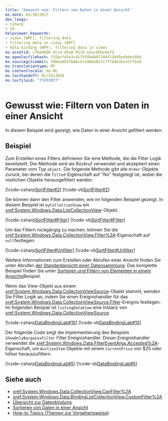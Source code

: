 ```yaml
---
title: 'Gewusst wie: Filtern von Daten in einer Ansicht'
ms.date: 03/30/2017
dev_langs:
- csharp
- vb
helpviewer_keywords:
- views [WPF], filtering data
- filtering data in views [WPF]
- data binding [WPF], filtering data in views
ms.assetid: c76e8606-4cc4-45a8-9110-e2ec66dc6afd
ms.openlocfilehash: f15bcfd1e3c4175f8b4b97244f120d5edbdec9b8
ms.sourcegitcommit: 700ea803fb06c5ce98de017c7f76463ba33ff4a9
ms.translationtype: MT
ms.contentlocale: de-DE
ms.lasthandoff: 02/19/2020
ms.locfileid: "77453077"
---
```

# <a name="how-to-filter-data-in-a-view"></a>Gewusst wie: Filtern von Daten in einer Ansicht
In diesem Beispiel wird gezeigt, wie Daten in einer Ansicht gefiltert werden.  
  
## <a name="example"></a>Beispiel  
 Zum Erstellen eines Filters definieren Sie eine Methode, die die Filter Logik bereitstellt. Die-Methode wird als Rückruf verwendet und akzeptiert einen Parameter vom Typ `object`. Die folgende Methode gibt alle `Order`-Objekte zurück, bei denen die `filled`-Eigenschaft auf "No" festgelegt ist, wobei die restlichen Objekte herausgefiltert werden.  
  
 [!code-csharp[SortFilter#2](~/samples/snippets/csharp/VS_Snippets_Wpf/SortFilter/CSharp/Page1.xaml.cs#2)]
 [!code-vb[SortFilter#2](~/samples/snippets/visualbasic/VS_Snippets_Wpf/SortFilter/VisualBasic/Page1.xaml.vb#2)]  
  
 Sie können dann den Filter anwenden, wie im folgenden Beispiel gezeigt. In diesem Beispiel ist `myCollectionView` ein <xref:System.Windows.Data.ListCollectionView>-Objekt.  
  
 [!code-csharp[SortFilter#Filter](~/samples/snippets/csharp/VS_Snippets_Wpf/SortFilter/CSharp/Page1.xaml.cs#filter)]
 [!code-vb[SortFilter#Filter](~/samples/snippets/visualbasic/VS_Snippets_Wpf/SortFilter/VisualBasic/Page1.xaml.vb#filter)]  
  
 Um das Filtern rückgängig zu machen, können Sie die <xref:System.Windows.Data.CollectionView.Filter%2A>-Eigenschaft auf `null`festlegen:  
  
 [!code-csharp[SortFilter#Unfilter](~/samples/snippets/csharp/VS_Snippets_Wpf/SortFilter/CSharp/Page1.xaml.cs#unfilter)]
 [!code-vb[SortFilter#Unfilter](~/samples/snippets/visualbasic/VS_Snippets_Wpf/SortFilter/VisualBasic/Page1.xaml.vb#unfilter)]  
  
 Weitere Informationen zum Erstellen oder Abrufen einer Ansicht finden Sie unter Abrufen [der Standardansicht einer Datensammlung](how-to-get-the-default-view-of-a-data-collection.md). Das komplette Beispiel finden Sie unter [Sortieren und Filtern von Elementen in einem Ansichts](https://github.com/Microsoft/WPF-Samples/tree/master/Data%20Binding/SortFilter)Beispiel.  
  
 Wenn das View-Objekt aus einem <xref:System.Windows.Data.CollectionViewSource>-Objekt stammt, wenden Sie Filter Logik an, indem Sie einen Ereignishandler für das <xref:System.Windows.Data.CollectionViewSource.Filter>-Ereignis festlegen. Im folgenden Beispiel ist `listingDataView` eine Instanz von <xref:System.Windows.Data.CollectionViewSource>.  
  
 [!code-csharp[DataBindingLab#10](~/samples/snippets/csharp/VS_Snippets_Wpf/DataBindingLab/CSharp/MainWindow.xaml.cs#10)]
 [!code-vb[DataBindingLab#10](~/samples/snippets/visualbasic/VS_Snippets_Wpf/DataBindingLab/VisualBasic/MainWindow.xaml.vb#10)]  
  
 Der folgende Code zeigt die Implementierung des Beispiels `ShowOnlyBargainsFilter` Filter Ereignishandler. Dieser Ereignishandler verwendet die <xref:System.Windows.Data.FilterEventArgs.Accepted%2A>-Eigenschaft, um `AuctionItem` Objekte mit einem `CurrentPrice` von $25 oder höher herauszufiltern.  
  
 [!code-csharp[DataBindingLab#5](~/samples/snippets/csharp/VS_Snippets_Wpf/DataBindingLab/CSharp/MainWindow.xaml.cs#5)]
 [!code-vb[DataBindingLab#5](~/samples/snippets/visualbasic/VS_Snippets_Wpf/DataBindingLab/VisualBasic/MainWindow.xaml.vb#5)]  
  
## <a name="see-also"></a>Siehe auch

- <xref:System.Windows.Data.CollectionView.CanFilter%2A>
- <xref:System.Windows.Data.BindingListCollectionView.CustomFilter%2A>
- [Übersicht zur Datenbindung](../../../desktop-wpf/data/data-binding-overview.md)
- [Sortieren von Daten in einer Ansicht](how-to-sort-data-in-a-view.md)
- [How-to Topics (Themen zur Vorgehensweise)](data-binding-how-to-topics.md)
